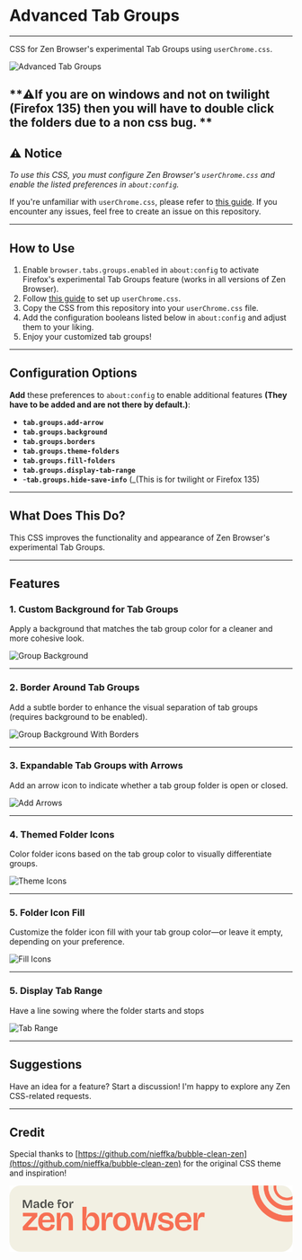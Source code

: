 # Advanced Tab Groups  
---

CSS for Zen Browser's experimental Tab Groups using `userChrome.css`.  

![Advanced Tab Groups](https://github.com/user-attachments/assets/9541500c-4c91-4bf0-97b2-f8a519a0144f)  

**⚠️If you are on windows and not on twilight (Firefox 135) then you will have to double click the folders due to a non css bug. **
---

## ⚠️ Notice  


_To use this CSS, you must configure Zen Browser's `userChrome.css` and enable the listed preferences in `about:config`._  

If you're unfamiliar with `userChrome.css`, please refer to [this guide](https://docs.zen-browser.app/guides/live-editing). If you encounter any issues, feel free to create an issue on this repository.  

---

## How to Use  

1. Enable `browser.tabs.groups.enabled` in `about:config` to activate Firefox's experimental Tab Groups feature (works in all versions of Zen Browser).  
2. Follow [this guide](https://docs.zen-browser.app/guides/live-editing) to set up `userChrome.css`.  
3. Copy the CSS from this repository into your `userChrome.css` file.  
4. Add the configuration booleans listed below in `about:config` and adjust them to your liking.  
5. Enjoy your customized tab groups!  

---

## Configuration Options  

**Add** these preferences to `about:config` to enable additional features **(They have to be added and are not there by default.)**:  

- **`tab.groups.add-arrow`**  
- **`tab.groups.background`**  
- **`tab.groups.borders`**  
- **`tab.groups.theme-folders`**  
- **`tab.groups.fill-folders`**
- **`tab.groups.display-tab-range`**
- -**`tab.groups.hide-save-info`** (_(This is for twilight or Firefox 135)

---

## What Does This Do?  

This CSS improves the functionality and appearance of Zen Browser's experimental Tab Groups.  

---

## Features  

### 1. **Custom Background for Tab Groups**  
Apply a background that matches the tab group color for a cleaner and more cohesive look.

![Group Background](https://github.com/user-attachments/assets/072399e3-6d1a-4e18-bcb6-d4ffc14e99b4)

---

### 2. **Border Around Tab Groups**  
Add a subtle border to enhance the visual separation of tab groups (requires background to be enabled).  

![Group Background With Borders](https://github.com/user-attachments/assets/45e87a2a-da2b-485f-bcb0-7dc1c35da1ac)

---

### 3. **Expandable Tab Groups with Arrows**  
Add an arrow icon to indicate whether a tab group folder is open or closed.  

![Add Arrows](https://github.com/user-attachments/assets/b813a989-5622-4b79-9aa6-0528b48d9850)

---

### 4. **Themed Folder Icons**  
Color folder icons based on the tab group color to visually differentiate groups.  

![Theme Icons](https://github.com/user-attachments/assets/cb4e4c1e-73d6-4688-bb41-76675ef4afae)

---

### 5. **Folder Icon Fill**  
Customize the folder icon fill with your tab group color—or leave it empty, depending on your preference.  

![Fill Icons](https://github.com/user-attachments/assets/befc0ac8-2861-4ff8-9b16-e5ce00cf647a)

---

### 5. **Display Tab Range**  
Have a line sowing where the folder starts and stops  

![Tab Range](https://github.com/user-attachments/assets/e0bf30d3-39df-46da-b746-7cfb54f82f09)

---

## Suggestions  

Have an idea for a feature? Start a discussion! I'm happy to explore any Zen CSS-related requests.  

---

## Credit  

Special thanks to [https://github.com/nieffka/bubble-clean-zen](https://github.com/nieffka/bubble-clean-zen) for the original CSS theme and inspiration!

<img src="https://github.com/heyitszenithyt/zen-browser-badges/raw/fb14dcd72694b7176d141c774629df76af87514e/light/zen-badge-light.png" alt="Made For Zen Badge">

